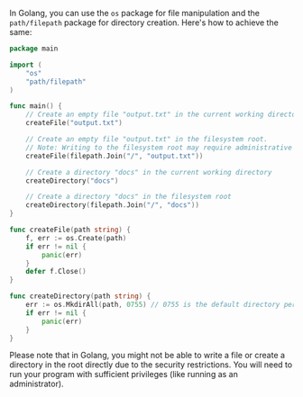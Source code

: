 In Golang, you can use the `os` package for file manipulation and the `path/filepath` package for directory creation. Here's how to achieve the same:

```go
package main

import (
	"os"
	"path/filepath"
)

func main() {
	// Create an empty file "output.txt" in the current working directory
	createFile("output.txt")

	// Create an empty file "output.txt" in the filesystem root. 
	// Note: Writing to the filesystem root may require administrative privileges.
	createFile(filepath.Join("/", "output.txt"))

	// Create a directory "docs" in the current working directory
	createDirectory("docs")

	// Create a directory "docs" in the filesystem root
	createDirectory(filepath.Join("/", "docs"))
}

func createFile(path string) {
	f, err := os.Create(path)
	if err != nil {
		panic(err)
	}
	defer f.Close()
}

func createDirectory(path string) {
	err := os.MkdirAll(path, 0755) // 0755 is the default directory permission
	if err != nil {
		panic(err)
	}
}
```
Please note that in Golang, you might not be able to write a file or create a directory in the root directly due to the security restrictions. You will need to run your program with sufficient privileges (like running as an administrator).
